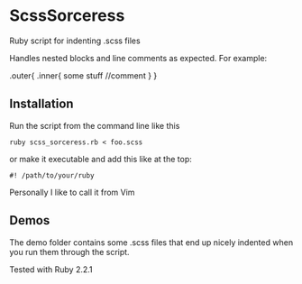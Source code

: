 # ScssSorceress
Ruby script for indenting .scss files

Handles nested blocks and line comments as expected. For example:

.outer{
  .inner{
    some stuff
    //comment
  }
}

## Installation

Run the script from the command line like this

```
ruby scss_sorceress.rb < foo.scss
```

or make it executable and add this like at the top:

```
#! /path/to/your/ruby
```

Personally I like to call it from Vim

## Demos

The demo folder contains some .scss files that end up nicely indented when you run them through the script.

Tested with Ruby 2.2.1
